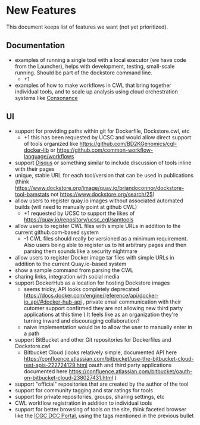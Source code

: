 # New Features

This document keeps list of features we want (not yet prioritized).

## Documentation

* examples of running a single tool with a local executor (we have code from the Launcher), helps with development, testing, small-scale running.  Should be part of the dockstore command line.
  * +1 
* examples of how to make workflows in CWL that bring together individual tools, and to scale up analysis using cloud orchestration systems like [Consonance](https://github.com/Consonance/)

## UI

* support for providing paths within git for Dockerfile, Dockstore.cwl, etc
  * +1 this has been requested by UCSC and would allow direct support of tools organized like https://github.com/BD2KGenomics/cgl-docker-lib or https://github.com/common-workflow-language/workflows
* support [Disqus](https://disqus.com/) or something similar to include discussion of tools inline with their pages
* unique, stable URL for each tool/version that can be used in publications (think https://www.dockstore.org/image/quay.io/briandoconnor/dockstore-tool-bamstats not https://www.dockstore.org/search/25)
* allow users to register quay.io images without associated automated builds (will need to manually point at github CWL)
  * +1 requested by UCSC to support the likes of https://quay.io/repository/ucsc_cgl/samtools 
* allow users to register CWL files with simple URLs in addition to the current github.com-based system
  * -1 CWL files should really be versioned as a minimum requirement. Also users being able to register us to hit arbitrary pages and then parsing them sounds like a security nightmare  
* allow users to register Docker image tar files with simple URLs in addition to the current Quay.io-based system
* show a sample command from parsing the CWL
* sharing links, integration with social media
* support DockerHub as a location for hosting Dockstore images
  * seems tricky, API looks completely deprecated https://docs.docker.com/engine/reference/api/docker-io_api/#docker-hub-api , private email communication with their cutomer support confirmed they are not allowing new third party applications at this time ) It feels like as an organization they're turning inward and discouraging collaboration? 
  * naive implementation would be to allow the user to manually enter in a path
* support BitBucket and other Git repositories for Dockerfiles and Dockstore.cwl
  * Bitbucket Cloud (looks relatively simple, documented API here https://confluence.atlassian.com/bitbucket/use-the-bitbucket-cloud-rest-apis-222724129.html oauth and third party applications documented here https://confluence.atlassian.com/bitbucket/oauth-on-bitbucket-cloud-238027431.html )  
* support "official" repositories that are created by the author of the tool
* support for community tagging and star ratings for tools
* support for private repositories, groups, sharing settings, etc
* CWL workflow registration in addition to individual tools
* support for better browsing of tools on the site, think faceted browser like the [ICGC DCC Portal](https://dcc.icgc.org), using the tags mentioned in the previous bullet
